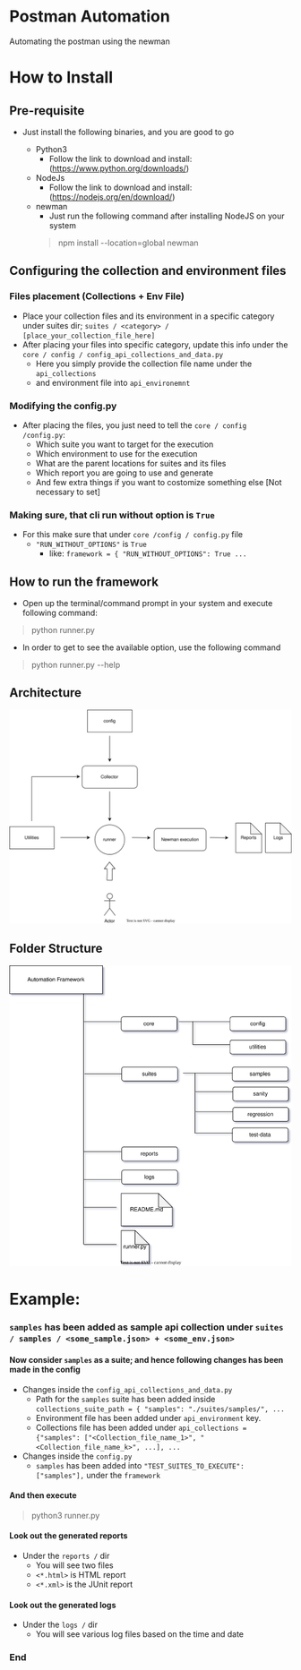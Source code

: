 # Postman Automation
Automating the postman using the newman

# How to Install

## Pre-requisite
- Just install the following binaries, and you are good to go
  
  - Python3
    - Follow the link to download and install: (https://www.python.org/downloads/)
  - NodeJs
    - Follow the link to download and install: (https://nodejs.org/en/download/)
  - newman
    - Just run the following command after installing NodeJS on your system
    > npm install --location=global newman

## Configuring the collection and environment files

### Files placement (Collections + Env File)
- Place your collection files and its environment in a specific category under suites dir; `suites / <category> / [place_your_collection_file_here]`
- After placing your files into specific category, update this info under the `core / config / config_api_collections_and_data.py`
  - Here you simply provide the collection file name under the `api_collections`
  - and environment file into `api_environemnt`

### Modifying the config.py
- After placing the files, you just need to tell the `core / config /config.py`:
  - Which suite you want to target for the execution
  - Which environment to use for the execution
  - What are the parent locations for suites and its files
  - Which report you are going to use and generate
  - And few extra things if you want to costomize something else [Not necessary to set]
  
### Making sure, that cli run without option is `True`
- For this make sure that under `core /config / config.py` file
  - `"RUN_WITHOUT_OPTIONS"` is `True`
    - like: `framework = { "RUN_WITHOUT_OPTIONS": True ...`

## How to run the framework
- Open up the terminal/command prompt in your system and execute following command:
> python runner.py

- In order to get to see the available option, use the following command
> python runner.py --help

## Architecture
![Automation folder structure](./core/designs/Architecture.drawio.svg?raw=true "Architecture")

## Folder Structure
![Automation folder structure](./core/designs/FolderStructure.drawio.svg?raw=true "Folder Structure") 


# Example: 
### `samples` has been added as sample api collection under `suites / samples / <some_sample.json> + <some_env.json>`

#### Now consider `samples` as a suite; and hence following changes has been made in the config
- Changes inside the `config_api_collections_and_data.py`
  - Path for the `samples` suite has been added inside `collections_suite_path = { "samples": "./suites/samples/", ...`
  - Environment file has been added under `api_environment` key.
  - Collections file has been added under `api_collections = {"samples": ["<Collection_file_name_1>", "<Collection_file_name_k>", ...], ...`
- Changes inside the `config.py`
  - `samples` has been added into `"TEST_SUITES_TO_EXECUTE": ["samples"],` under the `framework`
  
#### And then execute
> python3 runner.py

#### Look out the generated reports
- Under the `reports /` dir
  - You will see two files
  - `<*.html>` is HTML report 
  - `<*.xml>` is the JUnit report
  
#### Look out the generated logs
- Under the `logs /` dir
  - You will see various log files based on the time and date
  

### End
